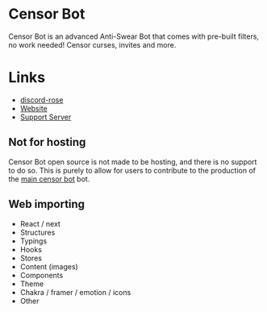 # Censor Bot

Censor Bot is an advanced Anti-Swear Bot that comes with pre-built filters, no work needed! Censor curses, invites and more.

# Links

- [discord-rose](https://rose.js.org)
- [Website](https://censor.bot)
- [Support Server](https://jpbbots.org/support)

## Not for hosting

Censor Bot open source is not made to be hosting, and there is no support to do so. This is purely to allow for users to contribute to the production of the [main censor bot](https://censor.bot) bot.

## Web importing

- React / next
- Structures
- Typings
- Hooks
- Stores
- Content (images)
- Components
- Theme
- Chakra / framer / emotion / icons
- Other
